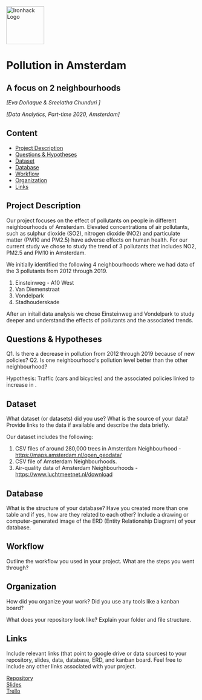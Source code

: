 <img src="https://bit.ly/2VnXWr2" alt="Ironhack Logo" width="100"/>

# Pollution in Amsterdam 
## A focus on 2 neighbourhoods
*[Eva Doñaque & Sreelatha Chunduri ]*

*[Data Analytics, Part-time 2020, Amsterdam]*

## Content
- [Project Description](#project-description)
- [Questions & Hypotheses](#questions-hypotheses)
- [Dataset](#dataset)
- [Database](#database)
- [Workflow](#workflow)
- [Organization](#organization)
- [Links](#links)


## Project Description
Our project focuses on the effect of pollutants on people in different neighbourhoods of Amsterdam. Elevated concentrations of air pollutants, such as sulphur dioxide (SO2), nitrogen dioxide (NO2) and particulate matter (PM10 and PM2.5) have adverse effects on human health. For our current study we chose to study the trend of 3 pollutants that includes NO2, PM2.5 and PM10 in Amsterdam.

We initially identified the following 4 neighbourhoods where we had data of the 3 pollutants from 2012 through 2019.
1. Einsteinweg - A10 West
2. Van Diemenstraat
3. Vondelpark
4. Stadhouderskade

After an initail data analysis we chose Einsteinweg and Vondelpark to study deeper and understand the effects of pollutants and the associated trends.


## Questions & Hypotheses
Q1. Is there a decrease in pollution from 2012 through 2019 because of new policies?
Q2. Is one neighbourhood's pollution level better than the other neighbourhood?

Hypothesis: 
Traffic (cars and bicycles) and the associated policies linked to increase in . 

## Dataset
What dataset (or datasets) did you use? What is the source of your data? Provide links to the data if available and describe the data briefly.

Our dataset includes the following:
1. CSV files of around 280,000 trees in Amsterdam Neighbourhood - https://maps.amsterdam.nl/open_geodata/
2. CSV file of Amsterdam Neighbourhoods.
3. Air-quality data of Amsterdam Neighbourhoods - https://www.luchtmeetnet.nl/download


## Database
What is the structure of your database? Have you created more than one table and if yes, how are they related to each other? Include a drawing or computer-generated image of the ERD (Entity Relationship Diagram) of your database.

## Workflow
Outline the workflow you used in your project. What are the steps you went through?

## Organization
How did you organize your work? Did you use any tools like a kanban board?

What does your repository look like? Explain your folder and file structure.

## Links
Include relevant links (that point to google drive or data sources) to your repository, slides, data, database, ERD, and kanban board. Feel free to include any other links associated with your project.

[Repository](https://github.com/)  
[Slides](https://slides.com/)  
[Trello](https://trello.com/en)  
